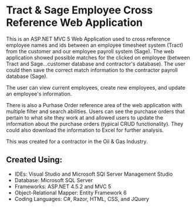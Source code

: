 ﻿# Tract & Sage Employee Cross Reference Web Application

This is an ASP.NET MVC 5 Web Application used to cross reference employee names and ids between an employee timesheet system (Tract) from the customer and our employee payroll system (Sage). The web application showed possible matches for the clicked on employee (between Tract and Sage...customer database and contractor's database). The user could then save the correct match information to the contractor payroll database (Sage).

The user can view current employees, create new employees, and update an employee's information. 

There is also a Purhase Order reference area of the web application with multiple filter and search abilities. Users can see the purchase orders that pertain to what site they work at and allowed users to update the information about the purchase orders (typical CRUD functionality). They could also download the information to Excel for further analysis.

This was created for a contractor in the Oil & Gas Industry.

## Created Using:
- IDEs: Visual Studio and Microsoft SQl Server Management Studio
- Database: Microsoft SQL Server
- Frameworks: ASP.NET 4.5.2 and MVC 5
- Object-Relational Mapper:  Entity Framework 6
- Coding Languages: C#, Razor, HTML, CSS, and JQuery